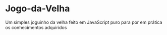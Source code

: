 # Jogo-da-Velha
Um simples joguinho da velha feito em JavaScript puro para por em prática os conhecimentos adquiridos 
